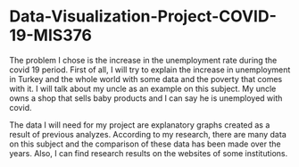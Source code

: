 # Data-Visualization-Project-COVID-19-MIS376
The problem I chose is the increase in the unemployment rate during the covid 19 period. First of all, I will try to explain the increase in unemployment in Turkey and the whole world with some data and the poverty that comes with it. I will talk about my uncle as an example on this subject. My uncle owns a shop that sells baby products and I can say he is unemployed with covid.

The data I will need for my project are explanatory graphs created as a result of previous analyzes. According to my research, there are many data on this subject and the comparison of these data has been made over the years. Also,  I can find research results on the websites of some institutions.

